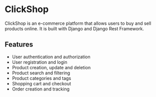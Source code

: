 # ClickShop

ClickShop is an e-commerce platform that allows users to buy and sell products online. It is built with Django and Django Rest Framework.

## Features
* User authentication and authorization
* User registration and login
* Product creation, update and deletion
* Product search and filtering
* Product categories and tags
* Shopping cart and checkout
* Order creation and tracking
